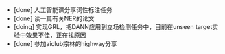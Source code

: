 * [done] 人工智能课分享词性标注任务
* [done] 读一篇有关NER的论文
* [doing] 实现GRL，把DANN应用到立场检测任务中，目前在unseen target实验中效果不佳，正在找原因
* [done] 参加aiclub宗林的highway分享

